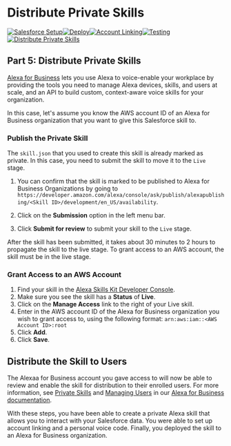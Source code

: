 # Distribute Private Skills

[![Salesforce Setup](https://m.media-amazon.com/images/G/01/mobile-apps/dex/alexa/alexa-skills-kit/tutorials/tutorial-page-marker-1-done._TTH_.png)](./1-salesforce-setup.md)[![Deploy](https://m.media-amazon.com/images/G/01/mobile-apps/dex/alexa/alexa-skills-kit/tutorials/tutorial-page-marker-2-done._TTH_.png)](./2-deploy.md)[![Account Linking](https://m.media-amazon.com/images/G/01/mobile-apps/dex/alexa/alexa-skills-kit/tutorials/tutorial-page-marker-3-done._TTH_.png)](./3-account-linking.md)[![Testing](https://m.media-amazon.com/images/G/01/mobile-apps/dex/alexa/alexa-skills-kit/tutorials/tutorial-page-marker-4-done._TTH_.png)](./4-testing.md)[![Distribute Private Skills](https://m.media-amazon.com/images/G/01/mobile-apps/dex/alexa/alexa-skills-kit/tutorials/tutorial-page-marker-5-on._TTH_.png)](./5-distribute-private-skills.md)

## Part 5: Distribute Private Skills

[Alexa for Business](https://aws.amazon.com/alexaforbusiness/) lets you use Alexa to voice-enable your workplace by providing  the tools you need to manage Alexa devices, skills, and users at scale, and  an API to build custom, context-aware voice skills for your organization. 

In this case, let's assume you know the AWS account ID of an Alexa for Business organization that you want to give this Salesforce skill to.

### Publish the Private Skill
The ```skill.json``` that you used to create this skill is already marked as private. In this case, you need to submit the skill to move it to the ```Live``` stage.

1. You can confirm that the skill is marked to be published to Alexa for Business Organizations by going to ```https://developer.amazon.com/alexa/console/ask/publish/alexapublishing/<Skill ID>/development/en_US/availability```.

2. Click on the **Submission** option in the left menu bar.
3. Click **Submit for review** to submit your skill to the ```Live``` stage.

After the skill has been submitted, it takes about 30 minutes to 2 hours to propagate the skill to the live stage. To grant access to an AWS account, the skill must be in the live stage. 

### Grant Access to an AWS Account

1. Find your skill in the [Alexa Skills Kit Developer Console](https://developer.amazon.com/alexa/console/ask).
2. Make sure you see the skill has a **Status** of **Live**.
3. Click on the **Manage Access** link to the right of your Live skill.
4. Enter in the AWS account ID of the Alexa for Business organization you wish to grant access to, using the following format: ```arn:aws:iam::<AWS Account ID>:root```
5. Click **Add**.
6. Click **Save**.

## Distribute the Skill to Users

The Alexaa for Business account you gave access to will now be able to review and enable the skill for distribution to their enrolled users. For more information, see [Private Skills](https://docs.aws.amazon.com/a4b/latest/ag/private-skills.html) and [Managing Users](https://docs.aws.amazon.com/a4b/latest/ag/manage-users.html) in our [Alexa for Business documentation](https://docs.aws.amazon.com/a4b/latest/ag/what-is.html).

With these steps, you have been able to create a private Alexa skill that allows you to interact with your Salesforce data. You were able to set up account linking and a personal voice code. Finally, you deployed the skill to an Alexa for Business organization.